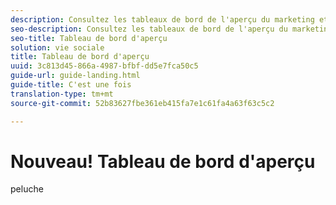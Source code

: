 ```yaml
---
description: Consultez les tableaux de bord de l'aperçu du marketing et de la modération.
seo-description: Consultez les tableaux de bord de l'aperçu du marketing et de la modération.
seo-title: Tableau de bord d'aperçu
solution: vie sociale
title: Tableau de bord d'aperçu
uuid: 3c813d45-866a-4987-bfbf-dd5e7fca50c5
guide-url: guide-landing.html
guide-title: C'est une fois
translation-type: tm+mt
source-git-commit: 52b83627fbe361eb415fa7e1c61fa4a63f63c5c2

---
```


# Nouveau! Tableau de bord d'aperçu

peluche